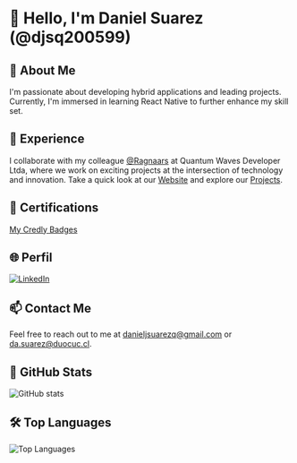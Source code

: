 # 👋 Hello, I'm Daniel Suarez (@djsq200599)

## 👀 About Me
I'm passionate about developing hybrid applications and leading projects. Currently, I'm immersed in learning React Native to further enhance my skill set.

## 💼 Experience
I collaborate with my colleague [@Ragnaars](https://github.com/Ragnaars) at Quantum Waves Developer Ltda, where we work on exciting projects at the intersection of technology and innovation. Take a quick look at our [Website](https://quantumwavesdevelopers.000webhostapp.com/) and explore our [Projects](https://quantumwavesdevelopers.000webhostapp.com/projects.html).

## 📜 Certifications
[My Credly Badges](https://www.credly.com/earner/earned)

## 🌐 Perfil
[![LinkedIn](https://img.shields.io/badge/-LinkedIn-blue?style=flat&logo=linkedin&logoColor=white&link=your_linkedin_profile)](https://www.linkedin.com/in/danieljsq/)

## 📫 Contact Me
Feel free to reach out to me at danieljsuarezq@gmail.com or da.suarez@duocuc.cl.

## 🚀 GitHub Stats

![GitHub stats](https://github-readme-stats.vercel.app/api?username=djsq200599&show_icons=true)

## 🛠️ Top Languages

![Top Languages](https://github-readme-stats.vercel.app/api/top-langs/?username=djsq200599&layout=compact)
